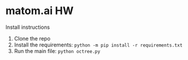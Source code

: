 # matom.ai HW

Install instructions
1. Clone the repo
2. Install the requirements: `python -m pip install -r requirements.txt`
3. Run the main file: `python octree.py`
